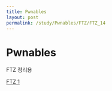 ```yaml
---
title: Pwnables
layout: post
permalink: /study/Pwnables/FTZ/FTZ_14
---
```


Pwnables
===

FTZ 정리용

<a href='/1'>FTZ 1</a>
